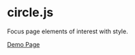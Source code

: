 circle.js
=========

Focus page elements of interest with style.

[Demo Page](http://marianona.github.io/circle.js/)
